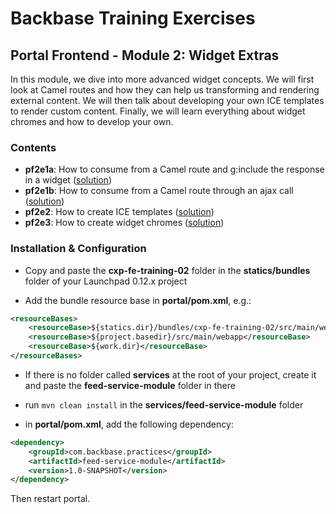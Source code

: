 # Backbase Training Exercises

## Portal Frontend - Module 2: Widget Extras

In this module, we dive into more advanced widget concepts. We will first look at Camel routes and how they can help us transforming and rendering external content. We will then talk about developing your own ICE templates to render custom content. Finally, we will learn everything about widget chromes and how to develop your own.

### Contents

 - **pf2e1a**: How to consume from a Camel route and g:include the response in a widget ([solution](cxp-fe-training-02/src/main/webapp/static/cxp-fe-training-02/widgets/pf2e1a-feed-reader))
 - **pf2e1b**: How to consume from a Camel route through an ajax call ([solution](cxp-fe-training-02/src/main/webapp/static/cxp-fe-training-02/widgets/pf2e1b-feed-reader))
 - **pf2e2**: How to create ICE templates ([solution](cxp-fe-training-02/src/main/webapp/static/cxp-fe-training-02/widgets/pf2e2-content))
 - **pf2e3**: How to create widget chromes ([solution](cxp-fe-training-02/src/main/webapp/static/cxp-fe-training-02/html/chromes))

### Installation & Configuration

 - Copy and paste the **cxp-fe-training-02** folder in the **statics/bundles** folder of your Launchpad 0.12.x project

 - Add the bundle resource base in **portal/pom.xml**, e.g.:

```xml
<resourceBases>
    <resourceBase>${statics.dir}/bundles/cxp-fe-training-02/src/main/webapp</resourceBase> // add this line
    <resourceBase>${project.basedir}/src/main/webapp</resourceBase>
    <resourceBase>${work.dir}</resourceBase>
</resourceBases>
```

 - If there is no folder called **services** at the root of your project, create it and paste the **feed-service-module** folder in there

 - run `mvn clean install` in the **services/feed-service-module** folder
 - in **portal/pom.xml**, add the following dependency:

```xml
<dependency>
    <groupId>com.backbase.practices</groupId>
    <artifactId>feed-service-module</artifactId>
    <version>1.0-SNAPSHOT</version>
</dependency>
```

Then restart portal.
